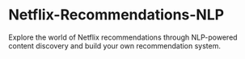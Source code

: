 # Netflix-Recommendations-NLP
Explore the world of Netflix recommendations through NLP-powered content discovery and build your own recommendation system.
